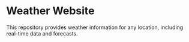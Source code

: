 # Weather Website
This repository provides weather information for any location, including real-time data and forecasts.
